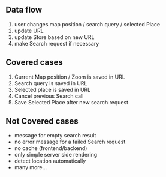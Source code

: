## Data flow
1) user changes map position / search query / selected Place
2) update URL
3) update Store based on new URL
4) make Search request if necessary


## Covered cases
1. Current Map position / Zoom is saved in URL
2. Search query is saved in URL
3. Selected place is saved in URL
4. Cancel previous Search call
5. Save Selected Place after new search request


## Not Covered cases
- message for empty search result
- no error message for a failed Search request
- no cache (frontend/backend)
- only simple server side rendering
- detect location automatically
- many more...
